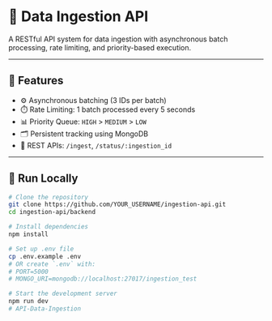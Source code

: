 # 🧪 Data Ingestion API

A RESTful API system for data ingestion with asynchronous batch processing, rate limiting, and priority-based execution.

---

## 🚀 Features

- ⚙️ Asynchronous batching (3 IDs per batch)
- ⏱️ Rate Limiting: 1 batch processed every 5 seconds
- 📊 Priority Queue: `HIGH` > `MEDIUM` > `LOW`
- 🗂️ Persistent tracking using MongoDB
- 🔁 REST APIs: `/ingest`, `/status/:ingestion_id`

---

## 🔧 Run Locally

```bash
# Clone the repository
git clone https://github.com/YOUR_USERNAME/ingestion-api.git
cd ingestion-api/backend

# Install dependencies
npm install

# Set up .env file
cp .env.example .env
# OR create `.env` with:
# PORT=5000
# MONGO_URI=mongodb://localhost:27017/ingestion_test

# Start the development server
npm run dev
#   A P I - D a t a - I n g e s t i o n  
 